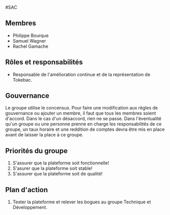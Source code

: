 #SAC 

## Membres 
- Philippe Bourque 
- Samuel Wagner 
- Rachel Gamache 

## Rôles et responsabilités 
- Responsable de l'amélioration continue et de la représentation de Tokebac.

## Gouvernance 
Le groupe utilise le concensus. Pour faire une modification aux règles de gouvernance ou ajouter un membre, il faut que tous les membres soient d'accord. Dans le cas d'un désaccord, rien ne se passe. Dans l'éventualité qu'un groupe ou une personne prenne en charge les responsabilités de ce groupe, un taux horaire et une reddition de comptes devra être mis en place avant de laisser la place à ce groupe.

## Priorités du groupe 
1. S'assurer que la plateforme soit fonctionnelle!
2. S'asurer que la plateforme soit stable!
3. S'assurer que la plateforme soit de qualité!

## Plan d'action
1. Tester la plateforme et relever les bogues au groupe Technique et Développement.

